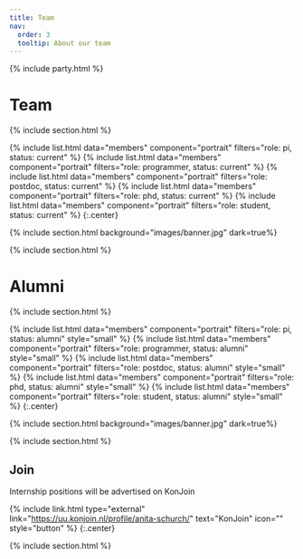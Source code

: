 ```yaml
---
title: Team
nav:
  order: 3
  tooltip: About our team
---
```

{% include party.html %}
# <i class="fas fa-users"></i>Team

{% include section.html %}

{%
  include list.html
  data="members"
  component="portrait"
  filters="role: pi, status: current"
%}
{%
  include list.html
  data="members"
  component="portrait"
  filters="role: programmer, status: current"
%}
{%
  include list.html
  data="members"
  component="portrait"
  filters="role: postdoc, status: current"
%}
{%
  include list.html
  data="members"
  component="portrait"
  filters="role: phd, status: current"
%}
{%
  include list.html
  data="members"
  component="portrait"
  filters="role: student, status: current"
%}
{:.center}

{% include section.html background="images/banner.jpg" dark=true%}


{% include section.html %}


# <i class="fas fa-users"></i>Alumni

{% include section.html %}

{%
  include list.html
  data="members"
  component="portrait"
  filters="role: pi, status: alumni"
  style="small"
%}
{%
  include list.html
  data="members"
  component="portrait"
  filters="role: programmer, status: alumni"
  style="small"
%}
{%
  include list.html
  data="members"
  component="portrait"
  filters="role: postdoc, status: alumni"
  style="small"
%}
{%
  include list.html
  data="members"
  component="portrait"
  filters="role: phd, status: alumni"
  style="small"
%}
{%
  include list.html
  data="members"
  component="portrait"
  filters="role: student, status: alumni"
  style="small"
%}
{:.center}

{% include section.html background="images/banner.jpg" dark=true%}


{% include section.html %}

## Join

Internship positions will be advertised on KonJoin 

{% include link.html type="external" link="https://uu.konjoin.nl/profile/anita-schurch/" text="KonJoin" icon="" style="button" %}
{:.center}

{% include section.html %}

